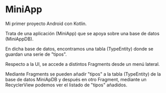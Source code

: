 # MiniApp
 Mi primer proyecto Android con Kotlin.
 
 Trata de una aplicación (MiniApp) que se apoya sobre una base de datos (MiniAppDB).
 
 En dicha base de datos, encontramos una tabla (TypeEntity) donde se guardan una serie de "tipos".
 
 Respecto a la UI, se accede a distintos Fragments desde un menú lateral.
 
 Mediante Fragments se pueden añadir "tipos" a la tabla (TypeEntity) de la base de datos MiniApDB y después en otro Fragment, mediante un RecyclerView podemos ver el listado de "tipos" añadidos.
